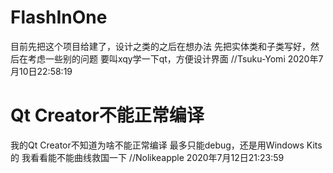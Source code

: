 # FlashInOne
目前先把这个项目给建了，设计之类的之后在想办法
先把实体类和子类写好，然后在考虑一些别的问题
要叫xqy学一下qt，方便设计界面
//Tsuku-Yomi 2020年7月10日22:58:19

# Qt Creator不能正常编译
我的Qt Creator不知道为啥不能正常编译
最多只能debug，还是用Windows Kits的
我看看能不能曲线救国一下
//Nolikeapple 2020年7月12日21:23:59
